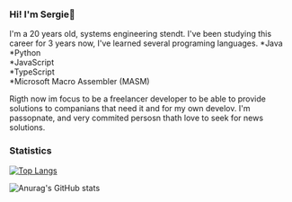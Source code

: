 ### Hi! I'm Sergie👋

I'm a 20 years old, systems engineering stendt. I've been studying this career for 3 years now, I've learned several programing languages.
*Java <br>
*Python <br>
*JavaScript <br>
*TypeScript <br>
*Microsoft Macro Assembler (MASM)  <br>

Rigth now im focus to be a freelancer developer to be able to provide solutions to companians that need it and for my own develov. I'm passopnate, and very commited persosn thath love to seek for news solutions.

### Statistics

[![Top Langs](https://github-readme-stats.vercel.app/api/top-langs/?username=Serch-ING)](https://github.com/anuraghazra/github-readme-stats&theme=radical)</br>

![Anurag's GitHub stats](https://github-readme-stats.vercel.app/api?username=Serch-ING&show_icons=true&theme=radical)</br>
